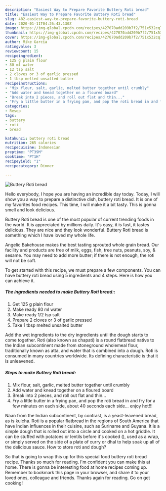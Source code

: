 ```yaml
---
description: "Easiest Way to Prepare Favorite Buttery Roti bread"
title: "Easiest Way to Prepare Favorite Buttery Roti bread"
slug: 482-easiest-way-to-prepare-favorite-buttery-roti-bread
date: 2020-01-11T04:26:43.130Z
image: https://img-global.cpcdn.com/recipes/427070add209b7f2/751x532cq70/buttery-roti-bread-recipe-main-photo.jpg
thumbnail: https://img-global.cpcdn.com/recipes/427070add209b7f2/751x532cq70/buttery-roti-bread-recipe-main-photo.jpg
cover: https://img-global.cpcdn.com/recipes/427070add209b7f2/751x532cq70/buttery-roti-bread-recipe-main-photo.jpg
author: Mike Garcia
ratingvalue: 3
reviewcount: 15
recipeingredient:
- 125 g plain flour
- 80 ml water
- 12 tsp salt
- 2 cloves or 3 of garlic pressed
- 1 tbsp melted unsalted butter
recipeinstructions:
- "Mix flour, salt, garlic, melted butter together until crumbly"
- "Add water and knead together on a floured board"
- "Break into 2 pieces, and roll out flat and thin..."
- "Fry a little butter in a frying pan, and pop the roti bread in and fry for a few minutes on each side, about 40 seconds each side... enjoy hot!!!"
categories:
- Resep
tags:
- buttery
- roti
- bread

katakunci: buttery roti bread
nutrition: 265 calories
recipecuisine: Indonesian
preptime: "PT39M"
cooktime: "PT1H"
recipeyield: "1"
recipecategory: Dinner

---
```



![Buttery Roti bread](https://img-global.cpcdn.com/recipes/427070add209b7f2/751x532cq70/buttery-roti-bread-recipe-main-photo.jpg)

Hello everybody, I hope you are having an incredible day today. Today, I will show you a way to prepare a distinctive dish, buttery roti bread. It is one of my favorites food recipes. This time, I will make it a bit tasty. This is gonna smell and look delicious.

Buttery Roti bread is one of the most popular of current trending foods in the world. It is appreciated by millions daily. It's easy, it is fast, it tastes delicious. They are nice and they look wonderful. Buttery Roti bread is something which I have loved my whole life.

Angelic Bakehouse makes the best tasting sprouted whole grain bread. Our facility and products are free of milk, eggs, fish, tree nuts, peanuts, soy, &amp; sesame. You may need to add more butter; if there is not enough, the roti will not be soft.


To get started with this recipe, we must prepare a few components. You can have buttery roti bread using 5 ingredients and 4 steps. Here is how you can achieve it.

##### The ingredients needed to make Buttery Roti bread::

1. Get 125 g plain flour
1. Make ready 80 ml water
1. Make ready 1/2 tsp salt
1. Prepare 2 cloves or 3 of garlic pressed
1. Take 1 tbsp melted unsalted butter


Add the wet ingredients to the dry ingredients until the dough starts to come together. Roti (also known as chapati) is a round flatbread native to the Indian subcontinent made from stoneground wholemeal flour, traditionally known as atta, and water that is combined into a dough. Roti is consumed in many countries worldwide. Its defining characteristic is that it is unleavened. 

##### Steps to make Buttery Roti bread:

1. Mix flour, salt, garlic, melted butter together until crumbly
1. Add water and knead together on a floured board
1. Break into 2 pieces, and roll out flat and thin...
1. Fry a little butter in a frying pan, and pop the roti bread in and fry for a few minutes on each side, about 40 seconds each side... enjoy hot!!!


Naan from the Indian subcontinent, by contrast, is a yeast-leavened bread, as is kulcha. Roti is a popular flatbread in the regions of South America that have Indian influences in their cuisine, such as Suriname and Guyana. It is a simple dough that is rolled out into a circle and cooked on a hot griddle. It can be stuffed with potatoes or lentils before it&#39;s cooked (), used as a wrap, or simply served on the side of a plate of curry or dhal to help soak up all of the delicious sauce. How to store roti and dough? 

So that is going to wrap this up for this special food buttery roti bread recipe. Thanks so much for reading. I'm confident you can make this at home. There is gonna be interesting food at home recipes coming up. Remember to bookmark this page in your browser, and share it to your loved ones, colleague and friends. Thanks again for reading. Go on get cooking!
